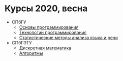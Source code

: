 # Курсы 2020, весна

* СПбГУ
  * [Основы программирования](prog-basics)
  * [Технологии программирования](prog-tech)
  * [Статистические методы анализа языка и речи](stat-lang)
  <!--* [**Переход к дистанционному обучению**](distance-learning)-->
* СПбГЭТУ
  * [Дискретная математика](dm)
  * [Алгоритмы](algs)
